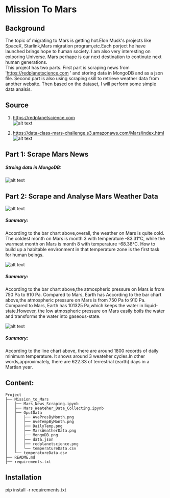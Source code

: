 # Mission To Mars


## Background
The topic of migrating to Mars is getting hot.Elon Musk's projects like SpaceX, Starlink,Mars migration program,etc.Each porject he have launched brings hope to human society. I am also very interesting on exlporing Universe. Mars perhape is our next destination to continute next human generations.  
This project has two parts. First part is scraping news from 'https://redplanetscience.com ' and storing data in MongoDB and as a json file. Second part is also using scraping skill to retrieve weather data from another website. Then based on the dataset, I will perform some simple data analsis.  

## Source

1. https://redplanetscience.com    
![alt text](https://github.com/LynHJ/web-scraping-challenge/blob/2177e6d85f8130523f4f55cf02a6f30c9f0ed65d/Mission_to_Mars/OputData/MarsWeatherData.png)  

2. https://data-class-mars-challenge.s3.amazonaws.com/Mars/index.html   
![alt text](https://github.com/LynHJ/web-scraping-challenge/blob/2177e6d85f8130523f4f55cf02a6f30c9f0ed65d/Mission_to_Mars/OputData/redplanetscience.png)  



## Part  1: Scrape Mars News  

##### Stroing data in MongoDB:  

![alt text](https://github.com/LynHJ/web-scraping-challenge/blob/610da38d6720db9089b716a7892c5c7aaf301219/Mission_to_Mars/OputData/MongoDB.png)  

## Part 2: Scrape and Analyse Mars Weather Data

![alt text](https://github.com/LynHJ/web-scraping-challenge/blob/8001c5f194f82ba1cb59d4e41ba9c0b1f25b50c7/Mission_to_Mars/OputData/AveTempByMonth.png)  

##### Summary:
According to the bar chart above,overall, the weather on Mars is quite cold. The coldest month on Mars is month 3 with temperature -83.31°C, while the warmest month on Mars is month 8 with temperature -68.38°C. How to build up a habitable environment in that temperature zone is the first task for human beings.  

![alt text](https://github.com/LynHJ/web-scraping-challenge/blob/bed5c08b58450f833194618e93e4ef03977211e6/Mission_to_Mars/OputData/AvePressByMonth.png)  
  
##### Summary: 
According to the bar chart above,the atmospheric pressure on Mars is from 750 Pa to 910 Pa. Compared to Mars, Earth has According to the bar chart above,the atmospheric pressure on Mars is from 750 Pa to 910 Pa. Compared to Mars, Earth has 101325 Pa,which keeps the water in liquid-state.However, the low atmospheric pressure on Mars easily boils the water and transforms the water into gaseous-state.  

![alt text](https://github.com/LynHJ/web-scraping-challenge/blob/67501cec27df0cd71aff8ec3f64b20ee4d443978/Mission_to_Mars/OputData/DailyTemp.png)  

##### Summary:  
According to the line chart above, there are around 1800 records of daily minimum temperature. It shows around 3 weateher cycles.In other words,approximately, there are 622.33 of terrestrial (earth) days in a Martian year.


## Content:
```
Project  
├── Mission_to_Mars  
│   ├── Mars_News_Scraping.ipynb  
│   ├── Mars_Weateher_Data_Collecting.ipynb  
│   ├── OputData  
│   │   ├── AvePresByMonth.png  
│   │   ├── AveTempByMonth.png  
│   │   ├── DailyTemp.png  
│   │   ├── MarsWeatherData.png  
│   │   ├── MongoDB.png  
│   │   ├── data.json  
│   │   ├── redplanetscience.png  
│   │   └── temperatureData.csv  
│   └── temperatureData.csv  
├── README.md  
├── requirements.txt  

```

## Installation

pip install -r requirements.txt  







